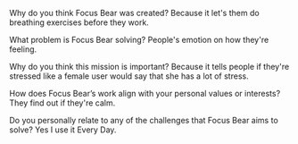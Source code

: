 Why do you think Focus Bear was created?
Because it let's them do breathing exercises before they work.

What problem is Focus Bear solving?
People's emotion on how they're feeling.

Why do you think this mission is important?
Because it tells people if they're stressed like a female user would say that she has a lot of stress.

How does Focus Bear’s work align with your personal values or interests?
They find out if they're calm.

Do you personally relate to any of the challenges that Focus Bear aims to solve?
Yes I use it Every Day.
